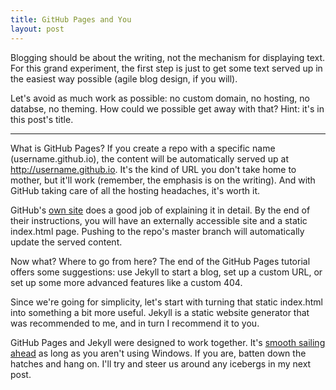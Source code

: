 ```yaml
---
title: GitHub Pages and You
layout: post
---
```


Blogging should be about the writing, not the mechanism for displaying text. For this grand experiment, the first step is just to get some text served up in the easiest way possible (agile blog design, if you will).

Let's avoid as much work as possible: no custom domain, no hosting, no databse, no theming. How could we possible get away with that? Hint: it's in this post's title.

----------

What is GitHub Pages? If you create a repo with a specific name (username.github.io), the content will be automatically served up at http://username.github.io. It's the kind of URL you don't take home to mother, but it'll work (remember, the emphasis is on the writing). And with GitHub taking care of all the hosting headaches, it's worth it.

GitHub's [own site](https://pages.github.com/) does a good job of explaining it in detail. By the end of their instructions, you will have an externally accessible site and a static index.html page. Pushing to the repo's master branch will automatically update the served content.

Now what? Where to go from here? The end of the GitHub Pages tutorial offers some suggestions: use Jekyll to start a blog, set up a custom URL, or set up some more advanced features like a custom 404.

Since we're going for simplicity, let's start with turning that static index.html into something a bit more useful. Jekyll is a static website generator that was recommended to me, and in turn I recommend it to you.

GitHub Pages and Jekyll were designed to work together. It's [smooth sailing ahead](https://help.github.com/articles/using-jekyll-with-pages/) as long as you aren't using Windows. If you are, batten down the hatches and hang on. I'll try and steer us around any icebergs in my next post.
